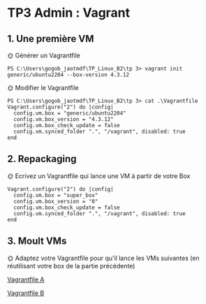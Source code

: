 # TP3 Admin : Vagrant

## 1. Une première VM

🌞 Générer un Vagrantfile

```
PS C:\Users\gogob_jaotmdf\TP_Linux_B2\tp 3> vagrant init generic/ubuntu2204 --box-version 4.3.12
```

🌞 Modifier le Vagrantfile

```Vagrantfile
PS C:\Users\gogob_jaotmdf\TP_Linux_B2\tp 3> cat .\Vagrantfile
Vagrant.configure("2") do |config|
  config.vm.box = "generic/ubuntu2204"
  config.vm.box_version = "4.3.12"
  config.vm.box_check_update = false
  config.vm.synced_folder ".", "/vagrant", disabled: true
end
```

## 2. Repackaging

🌞 Ecrivez un Vagrantfile qui lance une VM à partir de votre Box

```Vagrantfile
Vagrant.configure("2") do |config|
  config.vm.box = "super_box"
  config.vm.box_version = "0"
  config.vm.box_check_update = false 
  config.vm.synced_folder ".", "/vagrant", disabled: true
end
```

## 3. Moult VMs

🌞 Adaptez votre Vagrantfile pour qu'il lance les VMs suivantes (en réutilisant votre box de la partie précédente)

[Vagrantfile A](partie1/Vagrantfile-3A/Vagrantfile) 

[Vagrantfile B](partie1/Vagrantfile-3B/Vagrantfile) 



